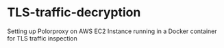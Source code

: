 # TLS-traffic-decryption
Setting up Polorproxy on AWS EC2 Instance running in a Docker container for TLS traffic inspection
